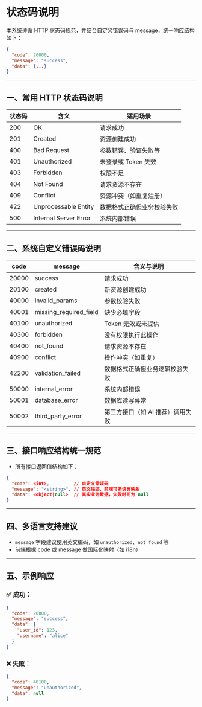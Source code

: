 # 状态码说明

本系统遵循 HTTP 状态码规范，并结合自定义错误码与 message，统一响应结构如下：

```json
{
  "code": 20000,
  "message": "success",
  "data": {...}
}
```

---

## 一、常用 HTTP 状态码说明

| 状态码 | 含义                  | 适用场景                   |
| ------ | --------------------- | -------------------------- |
| 200    | OK                    | 请求成功                   |
| 201    | Created               | 资源创建成功               |
| 400    | Bad Request           | 参数错误、验证失败等       |
| 401    | Unauthorized          | 未登录或 Token 失效        |
| 403    | Forbidden             | 权限不足                   |
| 404    | Not Found             | 请求资源不存在             |
| 409    | Conflict              | 资源冲突（如重复注册）     |
| 422    | Unprocessable Entity  | 数据格式正确但业务校验失败 |
| 500    | Internal Server Error | 系统内部错误               |

---

## 二、系统自定义错误码说明

| code  | message                | 含义与说明                       |
| ----- | ---------------------- | -------------------------------- |
| 20000 | success                | 请求成功                         |
| 20100 | created                | 新资源创建成功                   |
| 40000 | invalid_params         | 参数校验失败                     |
| 40001 | missing_required_field | 缺少必填字段                     |
| 40100 | unauthorized           | Token 无效或未提供               |
| 40300 | forbidden              | 没有权限执行此操作               |
| 40400 | not_found              | 请求资源不存在                   |
| 40900 | conflict               | 操作冲突（如重复）               |
| 42200 | validation_failed      | 数据格式正确但业务逻辑校验失败   |
| 50000 | internal_error         | 系统内部错误                     |
| 50001 | database_error         | 数据库读写异常                   |
| 50002 | third_party_error      | 第三方接口（如 AI 推荐）调用失败 |

---

## 三、接口响应结构统一规范

- 所有接口返回值结构如下：

```json
{
  "code": <int>,         // 自定义错误码
  "message": "<string>", // 英文描述，前端可多语言映射
  "data": <object|null>  // 真实业务数据，失败时可为 null
}
```

---

## 四、多语言支持建议

- `message` 字段建议使用英文编码，如 `unauthorized`、`not_found` 等
- 前端根据 code 或 message 做国际化映射（如 i18n）

---

## 五、示例响应

### ✅ 成功：

```json
{
  "code": 20000,
  "message": "success",
  "data": {
    "user_id": 123,
    "username": "alice"
  }
}
```

### ❌ 失败：

```json
{
  "code": 40100,
  "message": "unauthorized",
  "data": null
}
```
